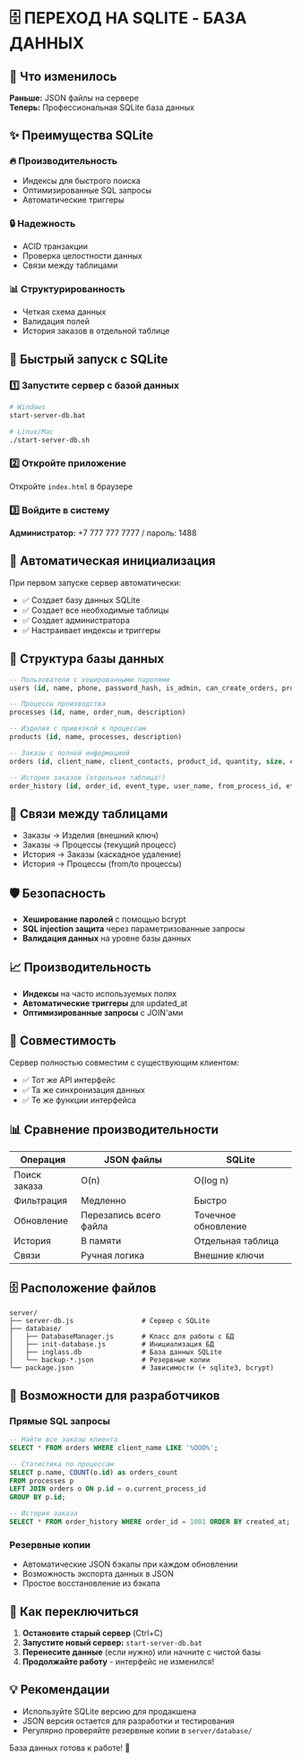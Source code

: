 # 🗄️ ПЕРЕХОД НА SQLITE - БАЗА ДАННЫХ

## 🚀 Что изменилось

**Раньше:** JSON файлы на сервере  
**Теперь:** Профессиональная SQLite база данных

## ✨ Преимущества SQLite

### 🔥 Производительность
- Индексы для быстрого поиска
- Оптимизированные SQL запросы
- Автоматические триггеры

### 🔒 Надежность
- ACID транзакции
- Проверка целостности данных
- Связи между таблицами

### 📊 Структурированность
- Четкая схема данных
- Валидация полей
- История заказов в отдельной таблице

## 🚀 Быстрый запуск с SQLite

### 1️⃣ Запустите сервер с базой данных
```bash
# Windows
start-server-db.bat

# Linux/Mac
./start-server-db.sh
```

### 2️⃣ Откройте приложение
Откройте `index.html` в браузере

### 3️⃣ Войдите в систему
**Администратор:** +7 777 777 7777 / пароль: 1488

## 🔄 Автоматическая инициализация

При первом запуске сервер автоматически:
- ✅ Создает базу данных SQLite
- ✅ Создает все необходимые таблицы
- ✅ Создает администратора
- ✅ Настраивает индексы и триггеры

## 📁 Структура базы данных

```sql
-- Пользователи с хешированными паролями
users (id, name, phone, password_hash, is_admin, can_create_orders, processes)

-- Процессы производства
processes (id, name, order_num, description)

-- Изделия с привязкой к процессам
products (id, name, processes, description)

-- Заказы с полной информацией
orders (id, client_name, client_contacts, product_id, quantity, size, etc.)

-- История заказов (отдельная таблица!)
order_history (id, order_id, event_type, user_name, from_process_id, etc.)
```

## 🔗 Связи между таблицами

- Заказы → Изделия (внешний ключ)
- Заказы → Процессы (текущий процесс)
- История → Заказы (каскадное удаление)
- История → Процессы (from/to процессы)

## 🛡️ Безопасность

- **Хеширование паролей** с помощью bcrypt
- **SQL injection защита** через параметризованные запросы
- **Валидация данных** на уровне базы данных

## 📈 Производительность

- **Индексы** на часто используемых полях
- **Автоматические триггеры** для updated_at
- **Оптимизированные запросы** с JOIN'ами

## 🔄 Совместимость

Сервер полностью совместим с существующим клиентом:
- ✅ Тот же API интерфейс
- ✅ Та же синхронизация данных
- ✅ Те же функции интерфейса

## 📊 Сравнение производительности

| Операция | JSON файлы | SQLite |
|----------|------------|---------|
| Поиск заказа | O(n) | O(log n) |
| Фильтрация | Медленно | Быстро |
| Обновление | Перезапись всего файла | Точечное обновление |
| История | В памяти | Отдельная таблица |
| Связи | Ручная логика | Внешние ключи |

## 🗄️ Расположение файлов

```
server/
├── server-db.js                 # Сервер с SQLite
├── database/
│   ├── DatabaseManager.js       # Класс для работы с БД
│   ├── init-database.js         # Инициализация БД
│   ├── inglass.db               # База данных SQLite
│   └── backup-*.json            # Резервные копии
└── package.json                 # Зависимости (+ sqlite3, bcrypt)
```

## 🔧 Возможности для разработчиков

### Прямые SQL запросы
```sql
-- Найти все заказы клиента
SELECT * FROM orders WHERE client_name LIKE '%ООО%';

-- Статистика по процессам
SELECT p.name, COUNT(o.id) as orders_count 
FROM processes p 
LEFT JOIN orders o ON p.id = o.current_process_id 
GROUP BY p.id;

-- История заказа
SELECT * FROM order_history WHERE order_id = 1001 ORDER BY created_at;
```

### Резервные копии
- Автоматические JSON бэкапы при каждом обновлении
- Возможность экспорта данных в JSON
- Простое восстановление из бэкапа

## 🚦 Как переключиться

1. **Остановите старый сервер** (Ctrl+C)
2. **Запустите новый сервер:** `start-server-db.bat`
3. **Перенесите данные** (если нужно) или начните с чистой базы
4. **Продолжайте работу** - интерфейс не изменился!

## 💡 Рекомендации

- Используйте SQLite версию для продакшена
- JSON версия остается для разработки и тестирования
- Регулярно проверяйте резервные копии в `server/database/`

База данных готова к работе! 🎉
